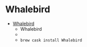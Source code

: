# Whalebird
- [Whalebird](https://whalebird.social/)
  -  Whalebird
  - 
  - `brew cask install Whalebird`
